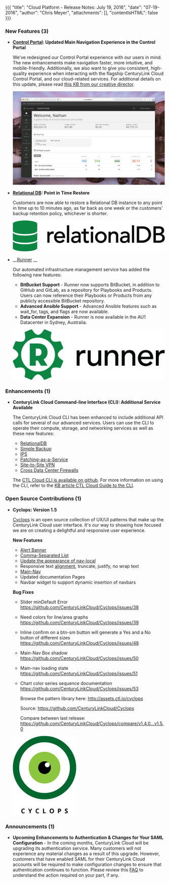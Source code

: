 {{{
"title": "Cloud Platform - Release Notes: July 19, 2016",
"date": "07-19-2016",
"author": "Chris Meyer",
"attachments": [],
"contentIsHTML": false
}}}

### New Features (3)
* __[Control Portal](control.ctl.io): Updated Main Navigation Experience in the Control Portal__

	We’ve redesigned our Control Portal experience with our users in mind. The new enhancements make navigation faster, more intuitive, and mobile-friendly. Additionally, we also want to give you consistent, high-quality experience when interacting with the flagship CenturyLink Cloud Control Portal, and our cloud-related services. For additional details on this update, please read [this KB from our creative director](https://www.ctl.io/knowledge-base/general/control-portal-navigation-update/).

	![Control UI Left Nav](../images/2016-07-19_ReleaseNotes1.png)

* __[Relational DB](https://www.ctl.io/relational-database/): Point in Time Restore__

	Customers are now able to restore a Relational DB instance to any point in time up to 10 minutes ago, as far back as one week or the customers' backup retention policy, whichever is shorter.<p>

  ![Relational DB Logo](../images/2016-02-02-relational_db_logo.png)

* __[Runner](runner.ctl.io) __

  Our automated infrastructure management service has added the following new features:
	- __BitBucket Support__ - Runner now supports BitBucket, in addition to GitHub and GitLab, as a repository for Playbooks and Products. Users can now reference their Playbooks or Products from any publicly accessible BitBucket repository.
	- __Advanced Ansible Support__ - Advanced Ansible features such as wait_for, tags, and flags are now available.
	- __Data Center Expansion__ - Runner is now available in the AU1 Datacenter in Sydney, Australia.<p>

  ![RunnerLogo](../images/runner-logo-black-text.png)

### Enhancements (1)
* __CenturyLink Cloud Command-line Interface (CLI): Additional Service Available__

	The CenturyLink Cloud CLI has been enhanced to include additional API calls for several of our advanced services. Users can use the CLI to operate their compute, storage, and networking services as well as these new features:
  - [RelationalDB](https://www.ctl.io/relational-database/)
  - [Simple Backup](https://www.ctl.io/simple-backup-service/)
  - [IPS](https://www.ctl.io/intrusion-prevention-service/)
  - [Patching-as-a-Service](https://www.ctl.io/knowledge-base/servers/patching-as-a-service/)
  - [Site-to-Site VPN](https://www.ctl.io/vpn/)
  - [Cross Data Center Firewalls](https://www.ctl.io/cloud-firewall/)<p>

  The [CTL Cloud CLI is available on github](https://github.com/CenturyLinkCloud/clc-go-cli/releases). For more information on using the CLI, refer to the [KB article CTL Cloud Guide to the CLI](https://www.ctl.io/knowledge-base/servers/centurylink-cloud-guide-to-cli/).

### Open Source Contributions (1)

* __Cyclops: Version 1.5__

  [Cyclops](https://github.com/CenturyLinkCloud/Cyclops) is an open source collection of UX/UI patterns that make up the CenturyLink Cloud user interface. It's our way to showing how focused we are on creating a delightful and responsive user experience.

  __New Features__

  - [Alert Banner](http://assets.ctl.io/cyclops/1.5.0/components.html#alertBanner)
  - [Comma-Separated List](http://assets.ctl.io/cyclops/1.5.0/lists.html#comma)
  - [Update the appearance of nav-local](http://assets.ctl.io/cyclops/1.5.0/navigation.html#navLocal)
  - Responsive text [alignment](http://assets.ctl.io/cyclops/1.5.0/typography.html#alignment), truncate, justify, no wrap text
  - [Main-Nav](http://assets.ctl.io/cyclops/1.5.0/navigation.html#mainNav)
  - Updated documentation Pages
  - Navbar widget to support dynamic insertion of navbars

  __Bug Fixes__

  - Slider minDefault Error https://github.com/CenturyLinkCloud/Cyclops/issues/38
  - Need colors for line/area graphs https://github.com/CenturyLinkCloud/Cyclops/issues/39
  - Inline confirm on a btn-sm button will generate a Yes and a No button of different sizes https://github.com/CenturyLinkCloud/Cyclops/issues/48
  - Main-Nav Box shadow https://github.com/CenturyLinkCloud/Cyclops/issues/50
  - Main-nav loading state https://github.com/CenturyLinkCloud/Cyclops/issues/51
  - Chart color series sequence documentation https://github.com/CenturyLinkCloud/Cyclops/issues/53

	   Browse the pattern library here: http://assets.ctl.io/cyclops

	   Source: https://github.com/CenturyLinkCloud/Cyclops

	   Compare between last release: https://github.com/CenturyLinkCloud/Cyclops/compare/v1.4.0...v1.5.0

  ![Cyclops Logo](../images/2016-02-02-cyclops_logo.png)


### Announcements (1)
* __Upcoming Enhancements to Authentication & Changes for Your SAML Configuration__ - In the coming months, CenturyLink Cloud will be upgrading its authentication service. Many customers will not experience any material changes as a result of this upgrade. However, customers that have enabled SAML for their CenturyLink Cloud accounts will be required to make configuration changes to ensure that authentication continues to function.  Please review this [FAQ](https://www.ctl.io/knowledge-base/support/authentication-updates-faq/)  to understand the action required on your part, if any.
